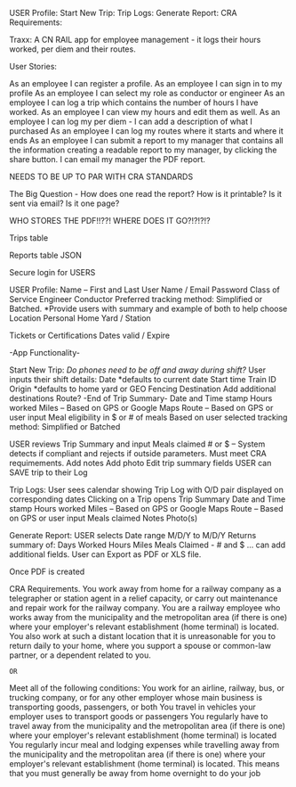  
USER Profile:
Start New Trip:
Trip Logs:
Generate Report:
CRA Requirements:

Traxx:
A CN RAIL app for employee management - it logs their hours worked, per diem and their routes.



User Stories:

As an employee I can register a profile.
As an employee I can sign in to my profile
As an employee I can select my role as conductor or engineer
As an employee I can log a trip which contains the number of hours I have worked.
As an employee I can view my hours and edit them as well.
As an employee I can log my per diem - I can add a description of what I purchased
As an employee I can log my routes where it starts and where it ends
As an employee I can submit a report to my manager that contains all the information creating a readable report to my manager, by clicking the share button. I can email my manager the PDF report. 


NEEDS TO BE UP TO PAR WITH CRA STANDARDS

The Big Question - How does one read the report? How is it printable? Is it sent via email? Is it one page?

WHO STORES THE PDF!!??! WHERE DOES IT GO?!?!?!?

Trips table

Reports table
JSON


 
 
 
 
 
 
 
Secure login for USERS
 
 
 
 
USER Profile:
Name – First and Last
User Name / Email
Password
Class of Service
Engineer
Conductor
Preferred tracking method: Simplified or Batched.  *Provide users with summary and example of both to help choose
Location
Personal
Home Yard / Station      

Tickets or Certifications
Dates valid / Expire  
 
-App Functionality-
 
Start New Trip:
*Do phones need to be off and away during shift?*
User inputs their shift details:
Date *defaults to current date
Start time
Train ID
Origin *defaults to home yard or GEO Fencing
Destination
Add additional destinations
Route?
-End of Trip Summary-
Date and Time stamp
Hours worked
Miles – Based on GPS or Google Maps
Route – Based on GPS or user input
Meal eligibility in $ or # of meals
Based on user selected tracking method: Simplified or Batched

 
USER reviews Trip Summary and input
Meals claimed # or $ – System detects if compliant and rejects if outside parameters.  Must meet CRA requimements. 
Add notes
Add photo
Edit trip summary fields
USER can SAVE trip to their Log
 
 
Trip Logs:
User sees calendar showing Trip Log with O/D pair displayed on corresponding dates
Clicking on a Trip opens Trip Summary
Date and Time stamp
Hours worked
Miles – Based on GPS or Google Maps
Route – Based on GPS or user input
Meals claimed
Notes
Photo(s)
 
 
Generate Report:
USER selects Date range M/D/Y to M/D/Y
Returns summary of:
Days Worked
Hours
Miles
Meals Claimed - # and $
… can add additional fields.
User can Export as PDF or XLS file.
 
Once PDF is created 


CRA Requirements.
You work away from home for a railway company as a telegrapher or station agent in a relief capacity, or carry out maintenance and repair work for the railway company.
You are a railway employee who works away from the municipality and the metropolitan area (if there is one) where your employer's relevant establishment (home terminal) is located. You also work at such a distant location that it is unreasonable for you to return daily to your home, where you support a spouse or common-law partner, or a dependent related to you.
	 
	OR
 
Meet all of the following conditions:
You work for an airline, railway, bus, or trucking company, or for any other employer whose main business is transporting goods, passengers, or both
You travel in vehicles your employer uses to transport goods or passengers
You regularly have to travel away from the municipality and the metropolitan area (if there is one) where your employer's relevant establishment (home terminal) is located
You regularly incur meal and lodging expenses while travelling away from the municipality and the metropolitan area (if there is one) where your employer's relevant establishment (home terminal) is located. This means that you must generally be away from home overnight to do your job
 
 
 
 
